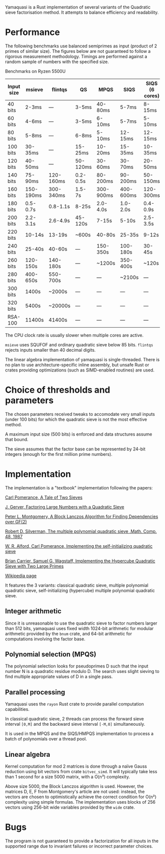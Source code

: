 Yamaquasi is a Rust implementation of several variants of the Quadratic sieve
factorisation method. It attempts to balance efficiency and readability.

# Performance

The following benchmarks use balanced semiprimes as input (product of 2 primes
of similar size). The figures below are not guaranteed to follow a rigorous
measurement methodology. Timings are performed against a random sample
of numbers with the specified size.

Benchmarks on Ryzen 5500U

|Input size| msieve  | flintqs |   QS    |  MPQS   |  SIQS   | SIQS (6 cores) |
| -------- | ------- | ------- | ------- | ------- | ------- | ------- |
|  40 bits |   2-3ms | —       |   3-5ms | 40-80ms |  5-7ms  |   8-15ms|
|  60 bits |   4-6ms | —       |   3-5ms |  6-10ms |  5-7ms  |   5-10ms|
|  80 bits |   5-8ms | —       |   6-8ms |  5-10ms |  12-15ms|  12-15ms|
| 100 bits | 30-35ms | —       | 15-25ms | 10-20ms |  15-35ms|  10-35ms|
| 120 bits | 40-50ms | —       |50-120ms | 30-60ms |  30-70ms|  20-50ms|
| 140 bits | 75-90ms |120-160ms| 0.2-0.5s| 80-200ms| 90-200ms| 50-150ms|
| 160 bits |150-190ms|300-340ms|  1.5-7s |300-900ms|400-600ms|120-300ms|
| 180 bits | 0.5-0.7s| 0.8-1.1s|   8-25s | 2.0-4.0s| 1.0-2.0s| 0.4-0.9s|
| 200 bits | 2.2-3.1s| 2.6-4.9s| 45-120s |   7-15s |   5-10s | 2.5-3.5s|
| 220 bits |  10-14s |  13-19s |  ~600s  |  40-80s |  25-35s |   9-12s |
| 240 bits |  25-40s |  40-60s |    —    | 150-350s| 100-180s|  30-45s |
| 260 bits | 120-150s| 140-180s|    —    |  ~1200s | 350-400s|  ~120s  |
| 280 bits | 400-650s| 550-700s|    —    |    —    |  ~2100s |    —    |
| 300 bits | 1400s   |  ~2000s |    —    |    —    |   ­—    |    —    |
| 320 bits | 5400s   | ~20000s |    —    |    —    |   ­—    |    —    |
| RSA-100  | 11400s  |  41400s |    —    |    —    |   ­—    |    —    |

The CPU clock rate is usually slower when multiple cores are active.

`msieve` uses SQUFOF and ordinary quadratic sieve below 85 bits.
`flintqs` rejects inputs smaller than 40 decimal digits.

The linear algebra implementation of yamaquasi is single-threaded.
There is no plan to use architecture-specific inline assembly,
but unsafe Rust or crates providing optimizations (such as
SIMD-enabled routines) are used.

# Choice of thresholds and parameters

The chosen parameters received tweaks to accomodate very small
inputs (under 100 bits) for which the quadratic sieve
is not the most effective method.

A maximum input size (500 bits) is enforced and data structures assume
that bound.

The sieve assumes that the factor base can be represented by 24-bit
integers (enough for the first million prime numbers).

# Implementation

The implementation is a "textbook" implementation following the papers:

[Carl Pomerance, A Tale of Two Sieves
](https://www.ams.org/notices/199612/pomerance.pdf)

[J. Gerver, Factoring Large Numbers with a Quadratic Sieve
](https://www.jstor.org/stable/2007781)

[Peter L. Montgomery, A Block Lanczos Algorithm for Finding Dependencies over GF(2)
](https://doi.org/10.1007/3-540-49264-X_9)

[Robert D. Silverman, The multiple polynomial quadratic sieve
,Math. Comp. 48, 1987](https://doi.org/10.1090/S0025-5718-1987-0866119-8)

[W. R. Alford, Carl Pomerance, Implementing the self-initializing quadratic sieve
](https://math.dartmouth.edu/~carlp/implementing.pdf)

[Brian Carrier, Samuel G. Wagstaff, Implementing the Hypercube Quadratic Sieve
with Two Large Primes](https://homes.cerias.purdue.edu/~ssw/qs4.pdf)

[Wikipedia page](https://en.wikipedia.org/wiki/Quadratic_sieve)

It features the 3 variants: classical quadratic sieve, multiple polynomial
quadratic sieve, self-initializing (hypercube) multiple polynomial
quadratic sieve.

## Integer arithmetic

Since it is unreasonable to use the quadratic sieve to factor numbers larger
than 512 bits, yamaquasi uses fixed width 1024-bit arithmetic for
modular arithmetic provided by the `bnum` crate, and 64-bit arithmetic
for computations involving the factor base.

## Polynomial selection (MPQS)

The polynomial selection looks for pseudoprimes D such that the input number
N is a quadratic residue modulo D. The search uses slight sieving to
find multiple appropriate values of D in a single pass.

## Parallel processing

Yamaquasi uses the `rayon` Rust crate to provide parallel computation capabilities.

In classical quadratic sieve, 2 threads can process the forward sieve
interval `[0,M]` and the backward sieve interval `[-M,0]` simultaneously.

It is used in the MPQS and the SIQS/HMPQS implementation to process a batch
of polynomials over a thread pool.

## Linear algebra

Kernel computation for mod 2 matrices is done through a naïve Gauss reduction
using bit vectors from crate `bitvec_simd`. It will typically take less than
1 second for a size 5000 matrix, with a O(n³) complexity.

Above size 5000, the Block Lanczos algorithm is used. However, the matrices
D, E, F from Montgomery's article are not used: instead, the vectors are chosen
to optimistically achieve the correct condition for O(n²) complexity
using simple formulas. The implementation uses blocks of 256 vectors
using 256-bit wide variables provided by the `wide` crate.

# Bugs

The program is not guaranteed to provide a factorization for all inputs in
the supported range due to invariant failures or incorrect parameter choices.
